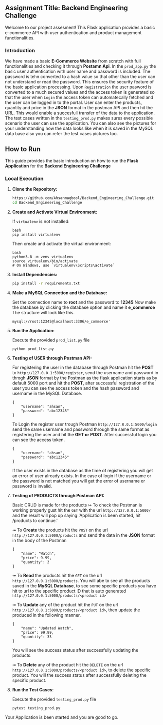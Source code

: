 ## Assignment Title: Backend Engineering Challenge
Welcome to our project  assesment!
This Flask application provides a basic e-commerce API with user authentication and product management functionalities.

### Introduction

We have made a basic **E-Commerce Website** from scratch with full functionalities and checking it through **Postamn Api**. In the `prod_app.py` the basic user authentication with user name and password is included. The password is tehn converted to a hash value so that other than the user can not understand or read the password. This ensures the security feature of the basic application processing. Upon `Registration` the user pasword is converted to a much secured values and the access token is generated so that the user when `Login` the access token can automatecally fetched and the user can be logged in to the portal. User can enter the products, quantity and price in the **JSON** format in the postman API and then hit the URL. This would enable a succesfull transfer of the data to the application. The test cases written in the `testing_prod.py` makes sures every possible scenario the user can use the application. You can also see the pictures for your understanding how the data looks like when it is saved in the MySQL data base also you can refer the test cases pictures too.

## How to Run

This guide provides the basic introduction on how to run the **Flask Application** for the **Backend Engineering Challenge**

### Local Execution

1. **Clone the Repository:**

    ```bash
    https://github.com/Ahsanmaqbool/Backend_Engineering_Challenge.git
    cd Backend_Engineering_Challenge
    ```

2. **Create and Activate Virtual Environment:**

    If `virtualenv` is not installed:

    ```
    bash
    pip install virtualenv
    ```

    Then create and activate the virtual environment:

    ```
    bash
    python3.8 -m venv virtualenv
    source virtualenv/bin/activate  
    # On Windows, use `virtualenv\Scripts\activate`
    ```

3. **Install Dependencies:**

    ```bash
    pip install -r requirements.txt
    ```

4. **Make a MySQL Connection and the Database:**

    Set the connection name to **root** and the password to **12345**
    Now make the database by clicking the database option and name it **e_commerce**
    The structure will look like this.

    ```
    mysql://root:12345@localhost:3306/e_commerce'
    ```

5. **Run the Application:**
    
    Execute the provided `prod_list.py` file

    ```
    python prod_list.py
    ```

6. **Testing of USER through Postman API:**
    
    For registering the user in the database through Postman hit the **POST** to `http://127.0.0.1:5000/register`, send the username and password in throgh **JSON** format by the Postman as the flask application starts as by default 5000 port and hit the **POST**, after successful registration of the user you can see the access token and the hash password and username in the MySQL Database.
    ```
    {
        "username": "ahsan",
        "password": "abc12345"
    }
    ```
    To Login the register user trough Postman `http://127.0.0.1:5000/login` send the same username and password through the same format as registering the user and hit the **GET or POST**. After successful login you can see the access token.
    ```
    {
        "username": "ahsan",
        "password": "abc12345"
    }
    ```
    If the user exists in the database as the time of registering you will get an error of user already exists. In the case of login if the username or the password is not matched you will get the error of username or password is invalid.

7. **Testing of PRODUCTS through Postman API:**

    Basic CRUD is made for the products 
    ↣ To check the Postman is working properly gust hit the `GET` with the url `http://127.0.0.1:5000/` and the result will pop up saying 'Application is been started, hit /products to continue.'

    ↠ To **Create** the products hit the `POST` on the url `http://127.0.0.1:5000/products` and send the data in the **JSON** format in the body of the Postman 
    ```
    {
        "name": "Watch",
        "price": 9.99,
        "quantity": 3
    }
    ```

    ↠ To **Read** the products hit the `GET` on the url `http://127.0.0.1:5000/products`. You will abe to see all the products saved in the **MySQL Database**, to see some specific products you have hit to url to the specific product ID that is auto generated `http://127.0.0.1:5000/products/<product id>`

    ↠ To **Update** any of the product hit the `PUT` on the url `http://127.0.0.1:5000/products/<product id>`, then update the produced in the following manner.
    ```
    {
        "name": "Updated Watch",
        "price": 99.99,
        "quantity": 33
    }
    ```
    You will see the success status after successfully updating the products.

    ↠ To **Delete** any of the product hit the `DELETE` on the url `http://127.0.0.1:5000/products/<product id>`, to delete the specific product. You will the success status after successfully deleting the specific product.

8. **Run the Test Cases:**
    
    Execute the provided `testing_prod.py` file

    ```
    pytest testing_prod.py
    ```

Your Application is been started and you are good to go.
